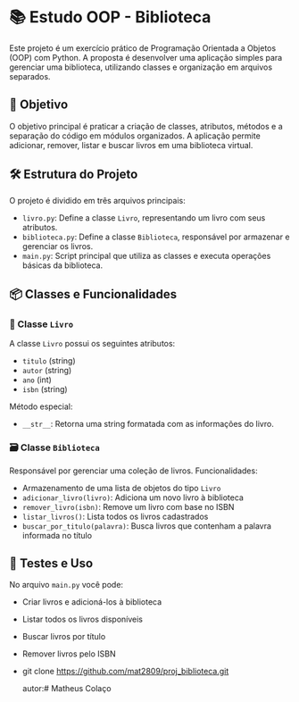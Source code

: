 # 📚 Estudo OOP - Biblioteca

Este projeto é um exercício prático de Programação Orientada a Objetos (OOP) com Python. A proposta é desenvolver uma aplicação simples para gerenciar uma biblioteca, utilizando classes e organização em arquivos separados.

## 🧠 Objetivo

O objetivo principal é praticar a criação de classes, atributos, métodos e a separação do código em módulos organizados. A aplicação permite adicionar, remover, listar e buscar livros em uma biblioteca virtual.

## 🛠️ Estrutura do Projeto

O projeto é dividido em três arquivos principais:

- `livro.py`: Define a classe `Livro`, representando um livro com seus atributos.
- `biblioteca.py`: Define a classe `Biblioteca`, responsável por armazenar e gerenciar os livros.
- `main.py`: Script principal que utiliza as classes e executa operações básicas da biblioteca.

## 📦 Classes e Funcionalidades

### 📘 Classe `Livro`
A classe `Livro` possui os seguintes atributos:

- `titulo` (string)
- `autor` (string)
- `ano` (int)
- `isbn` (string)

Método especial:

- `__str__`: Retorna uma string formatada com as informações do livro.

### 🗃️ Classe `Biblioteca`
Responsável por gerenciar uma coleção de livros. Funcionalidades:

- Armazenamento de uma lista de objetos do tipo `Livro`
- `adicionar_livro(livro)`: Adiciona um novo livro à biblioteca
- `remover_livro(isbn)`: Remove um livro com base no ISBN
- `listar_livros()`: Lista todos os livros cadastrados
- `buscar_por_titulo(palavra)`: Busca livros que contenham a palavra informada no título

## 🧪 Testes e Uso

No arquivo `main.py` você pode:

- Criar livros e adicioná-los à biblioteca
- Listar todos os livros disponíveis
- Buscar livros por título
- Remover livros pelo ISBN
- 
   git clone https://github.com/mat2809/proj_biblioteca.git

  autor:# Matheus Colaço
   
